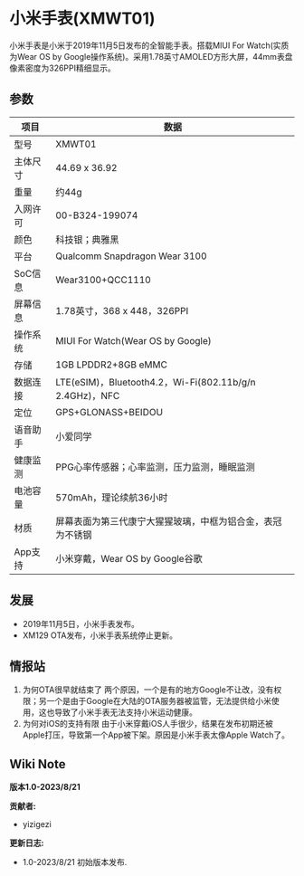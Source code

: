 # 小米手表(XMWT01)

小米手表是小米于2019年11月5日发布的全智能手表。搭载MIUI For Watch(实质为Wear OS by Google操作系统)。采用1.78英寸AMOLED方形大屏，44mm表盘像素密度为326PPI精细显示。

## 参数

| 项目     | 数据                                                       |
| -------- | ---------------------------------------------------------- |
| 型号     | XMWT01                                                     |
| 主体尺寸 | 44.69 x 36.92                                              |
| 重量     | 约44g                                                      |
| 入网许可 | 00-B324-199074                                             |
| 颜色     | 科技银；典雅黑                                              |
| 平台     | Qualcomm Snapdragon Wear 3100                              |
| SoC信息  | Wear3100+QCC1110                                           |
| 屏幕信息 | 1.78英寸，368 x 448，326PPI                                |
| 操作系统 | MIUI For Watch(Wear OS by Google)                          |
| 存储     | 1GB LPDDR2+8GB eMMC                                        |
| 数据连接 | LTE(eSIM)，Bluetooth4.2，Wi-Fi(802.11b/g/n 2.4GHz)，NFC    |
| 定位     | GPS+GLONASS+BEIDOU                                         |
| 语音助手 | 小爱同学                                                   |
| 健康监测 | PPG心率传感器；心率监测，压力监测，睡眠监测                |
| 电池容量 | 570mAh，理论续航36小时                                     |
| 材质     | 屏幕表面为第三代康宁大猩猩玻璃，中框为铝合金，表冠为不锈钢 |
| App支持  | 小米穿戴，Wear OS by Google谷歌                            |

## 发展

- 2019年11月5日，小米手表发布。
- XM129 OTA发布，小米手表系统停止更新。

## 情报站

1. 为何OTA很早就结束了
   两个原因，一个是有的地方Google不让改，没有权限；另一个是由于Google在大陆的OTA服务器被监管，无法提供给小米使用，这也导致了小米手表无法支持小米运动健康。
2. 为何对iOS的支持有限
   由于小米穿戴iOS人手很少，结果在发布初期还被Apple打压，导致第一个App被下架。原因是小米手表太像Apple Watch了。

## Wiki Note

**版本1.0-2023/8/21**

**贡献者:**

- yizigezi

**更新日志:**

- 1.0-2023/8/21 初始版本发布.
